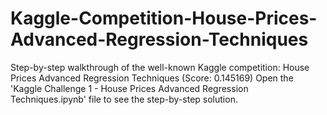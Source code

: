# Kaggle-Competition-House-Prices-Advanced-Regression-Techniques
Step-by-step walkthrough of the well-known Kaggle competition: House Prices Advanced Regression Techniques (Score: 0.145169)
Open the 'Kaggle Challenge 1 - House Prices Advanced Regression Techniques.ipynb' file to see the step-by-step solution.
